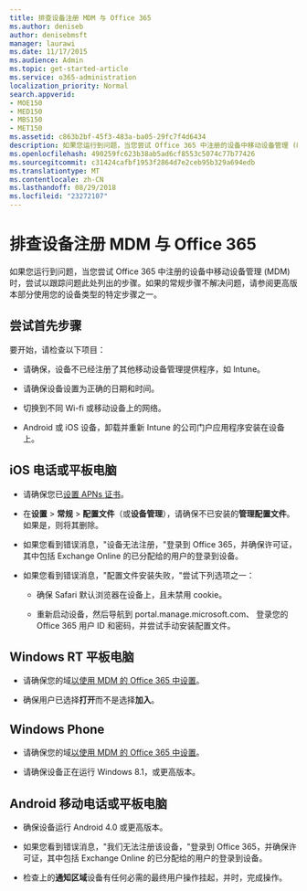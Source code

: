 ```yaml
---
title: 排查设备注册 MDM 与 Office 365
ms.author: deniseb
author: denisebmsft
manager: laurawi
ms.date: 11/17/2015
ms.audience: Admin
ms.topic: get-started-article
ms.service: o365-administration
localization_priority: Normal
search.appverid:
- MOE150
- MED150
- MBS150
- MET150
ms.assetid: c863b2bf-45f3-483a-ba05-29fc7f4d6434
description: 如果您运行到问题，当您尝试 Office 365 中注册的设备中移动设备管理 (MDM) 时，尝试以跟踪问题此处列出的步骤。如果的常规步骤不解决问题，请参阅更高版本部分使用您的设备类型的特定步骤之一。
ms.openlocfilehash: 490259fc623b38ab5ad6cf8553c5074c77b77426
ms.sourcegitcommit: c31424cafbf1953f2864d7e2ceb95b329a694edb
ms.translationtype: MT
ms.contentlocale: zh-CN
ms.lasthandoff: 08/29/2018
ms.locfileid: "23272107"
---
```

# <a name="troubleshoot-device-enrollment-with-mdm-for-office-365"></a>排查设备注册 MDM 与 Office 365

如果您运行到问题，当您尝试 Office 365 中注册的设备中移动设备管理 (MDM) 时，尝试以跟踪问题此处列出的步骤。如果的常规步骤不解决问题，请参阅更高版本部分使用您的设备类型的特定步骤之一。
  
## <a name="steps-to-try-first"></a>尝试首先步骤

要开始，请检查以下项目：
  
- 请确保，设备不已经注册了其他移动设备管理提供程序，如 Intune。
    
- 请确保设备设置为正确的日期和时间。
    
- 切换到不同 Wi-fi 或移动设备上的网络。
    
- Android 或 iOS 设备，卸载并重新 Intune 的公司门户应用程序安装在设备上。
    
## <a name="ios-phone-or-tablet"></a>iOS 电话或平板电脑

- 请确保您已[设置 APNs 证书](https://support.office.com/article/522b43f4-a2ff-46f6-962a-dd4f47e546a7)。
    
- 在**设置** \> **常规** \> **配置文件**（或**设备管理**），请确保不已安装的**管理配置文件**。如果是，则将其删除。 
    
- 如果您看到错误消息，"设备无法注册，"登录到 Office 365，并确保许可证，其中包括 Exchange Online 的已分配给的用户的登录到设备。
    
- 如果您看到错误消息，"配置文件安装失败，"尝试下列选项之一：
    
  - 确保 Safari 默认浏览器在设备上，且未禁用 cookie。
    
  - 重新启动设备，然后导航到 portal.manage.microsoft.com、 登录您的 Office 365 用户 ID 和密码，并尝试手动安装配置文件。
    
## <a name="windows-rt-tablet"></a>Windows RT 平板电脑

- 请确保您的域[以使用 MDM 的 Office 365 中设置](set-up-mobile-device-management.md)。
    
- 确保用户已选择**打开**而不是选择**加入**。
    
## <a name="windows-phone"></a>Windows Phone

- 请确保您的域[以使用 MDM 的 Office 365 中设置](set-up-mobile-device-management.md)。
    
- 请确保设备正在运行 Windows 8.1，或更高版本。
    
## <a name="android-phone-or-tablet"></a>Android 移动电话或平板电脑

- 确保设备运行 Android 4.0 或更高版本。
    
- 如果您看到错误消息，"我们无法注册该设备，"登录到 Office 365，并确保许可证，其中包括 Exchange Online 的已分配给的用户的登录到设备。
    
- 检查上的**通知区域**设备有任何必需的最终用户操作挂起，并时，完成操作。 
    

